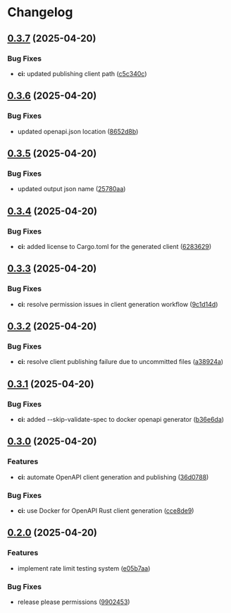 # Changelog

## [0.3.7](https://github.com/akhileshsharma99/limit-lens/compare/v0.3.6...v0.3.7) (2025-04-20)


### Bug Fixes

* **ci:** updated publishing client path ([c5c340c](https://github.com/akhileshsharma99/limit-lens/commit/c5c340c06137996eb9dffb64058710059ffaf3ed))

## [0.3.6](https://github.com/akhileshsharma99/limit-lens/compare/v0.3.5...v0.3.6) (2025-04-20)


### Bug Fixes

* updated openapi.json location ([8652d8b](https://github.com/akhileshsharma99/limit-lens/commit/8652d8b5d3667a84cc48542a5069e27e6f74d5fe))

## [0.3.5](https://github.com/akhileshsharma99/limit-lens/compare/v0.3.4...v0.3.5) (2025-04-20)


### Bug Fixes

* updated output json name ([25780aa](https://github.com/akhileshsharma99/limit-lens/commit/25780aa15414e9d009018d041cfa24353cbcfdd2))

## [0.3.4](https://github.com/akhileshsharma99/limit-lens/compare/v0.3.3...v0.3.4) (2025-04-20)


### Bug Fixes

* **ci:** added license to Cargo.toml for the generated client ([6283629](https://github.com/akhileshsharma99/limit-lens/commit/6283629d5ccb4e35d63e65c15fc66ca8cdf4b103))

## [0.3.3](https://github.com/akhileshsharma99/limit-lens/compare/v0.3.2...v0.3.3) (2025-04-20)


### Bug Fixes

* **ci:** resolve permission issues in client generation workflow ([9c1d14d](https://github.com/akhileshsharma99/limit-lens/commit/9c1d14db12cae1e22d1d18d30b0a994000ed1130))

## [0.3.2](https://github.com/akhileshsharma99/limit-lens/compare/v0.3.1...v0.3.2) (2025-04-20)


### Bug Fixes

* **ci:** resolve client publishing failure due to uncommitted files ([a38924a](https://github.com/akhileshsharma99/limit-lens/commit/a38924a920f112d13165182559572861e83015c0))

## [0.3.1](https://github.com/akhileshsharma99/limit-lens/compare/v0.3.0...v0.3.1) (2025-04-20)


### Bug Fixes

* **ci:** added --skip-validate-spec to docker openapi generator ([b36e6da](https://github.com/akhileshsharma99/limit-lens/commit/b36e6dadf7adc1132b017d2fd8f394cb401deb06))

## [0.3.0](https://github.com/akhileshsharma99/limit-lens/compare/v0.2.0...v0.3.0) (2025-04-20)


### Features

* **ci:** automate OpenAPI client generation and publishing ([36d0788](https://github.com/akhileshsharma99/limit-lens/commit/36d07883dce16f3c116826909c6f4fc668a9aa7e))


### Bug Fixes

* **ci:** use Docker for OpenAPI Rust client generation ([cce8de9](https://github.com/akhileshsharma99/limit-lens/commit/cce8de9d7c61f5c0036089672d612a05030a80ef))

## [0.2.0](https://github.com/akhileshsharma99/limit-lens/compare/v0.1.0...v0.2.0) (2025-04-20)


### Features

* implement rate limit testing system ([e05b7aa](https://github.com/akhileshsharma99/limit-lens/commit/e05b7aafa9912bd6c9f27b1709b68a4350d63f64))


### Bug Fixes

* release please permissions ([9902453](https://github.com/akhileshsharma99/limit-lens/commit/990245337e1be79be0241062d16ff19fea3bb780))
